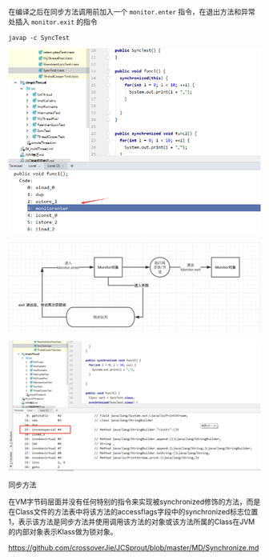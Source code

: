 在编译之后在同步方法调用前加入一个 `monitor.enter` 指令，在退出方法和异常处插入 `monitor.exit` 的指令 

```shell
javap -c SyncTest
```



![1553753365813](assets/1553753365813.png)





![img](assets/68747470733a2f2f7773322e73696e61696d672e636e2f6c617267652f303036744e6337396c7931666e3237666b6c30376a6a333165383068796e306e2e6a7067.jpg) 



![1553755220101](assets/1553755220101.png)

同步方法



在VM字节码层面并没有任何特别的指令来实现被synchronized修饰的方法，而是在Class文件的方法表中将该方法的accessflags字段中的synchronized标志位置1，表示该方法是同步方法并使用调用该方法的对象或该方法所属的Class在JVM的内部对象表示Klass做为锁对象。 

































https://github.com/crossoverJie/JCSprout/blob/master/MD/Synchronize.md

